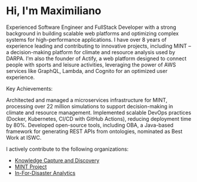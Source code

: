 # Hi, I'm Maximiliano 

Experienced Software Engineer and FullStack Developer with a strong background in building scalable web platforms and optimizing complex systems for high-performance applications. I have over 8 years of experience leading and contributing to innovative projects, including MINT – a decision-making platform for climate and resource analysis used by DARPA. I’m also the founder of Actify, a web platform designed to connect people with sports and leisure activities, leveraging the power of AWS services like GraphQL, Lambda, and Cognito for an optimized user experience.

Key Achievements:

Architected and managed a microservices infrastructure for MINT, processing over 22 million simulations to support decision-making in climate and resource management.
Implemented scalable DevOps practices (Docker, Kubernetes, CI/CD with GitHub Actions), reducing deployment time by 80%.
Developed open-source tools, including OBA, a Java-based framework for generating REST APIs from ontologies, nominated as Best Work at ISWC.

I actively contribute to the following organizations:

- [Knowledge Capture and Discovery](https://github.com/KnowledgeCaptureAndDiscovery)
- [MINT Project](https://github.com/mintproject/mint)
- [In-For-Disaster Analytics](https://github.com/In-For-Disaster-Analytics)
